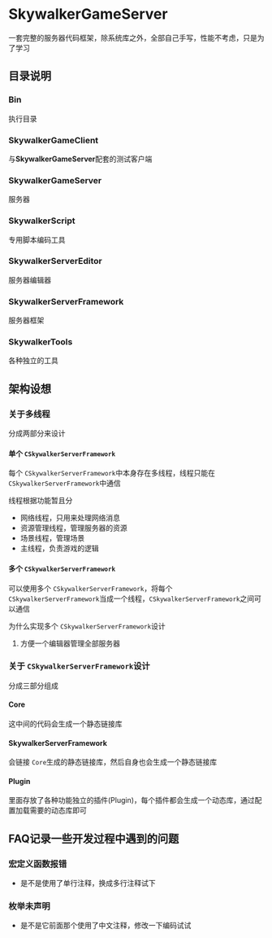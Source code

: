 # SkywalkerGameServer

一套完整的服务器代码框架，除系统库之外，全部自己手写，性能不考虑，只是为了学习

## 目录说明

### Bin

执行目录

### SkywalkerGameClient

与**SkywalkerGameServer**配套的测试客户端

### SkywalkerGameServer

服务器

### SkywalkerScript

专用脚本编码工具

### SkywalkerServerEditor

服务器编辑器

### SkywalkerServerFramework

服务器框架

### SkywalkerTools

各种独立的工具

## 架构设想

### 关于多线程

分成两部分来设计

#### 单个 `CSkywalkerServerFramework`

每个 `CSkywalkerServerFramework`中本身存在多线程，线程只能在 `CSkywalkerServerFramework`中通信

线程根据功能暂且分

* 网络线程，只用来处理网络消息
* 资源管理线程，管理服务器的资源
* 场景线程，管理场景
* 主线程，负责游戏的逻辑

#### 多个 `CSkywalkerServerFramework`

可以使用多个 `CSkywalkerServerFramework`，将每个 `CSkywalkerServerFramework`当成一个线程，`CSkywalkerServerFramework`之间可以通信

为什么实现多个 `CSkywalkerServerFramework`设计

1. 方便一个编辑器管理全部服务器

### 关于 `CSkywalkerServerFramework`设计

分成三部分组成

#### Core

这中间的代码会生成一个静态链接库

#### SkywalkerServerFramework

会链接 `Core`生成的静态链接库，然后自身也会生成一个静态链接库

#### Plugin

里面存放了各种功能独立的插件(Plugin)，每个插件都会生成一个动态库，通过配置加载需要的动态库即可

## FAQ记录一些开发过程中遇到的问题

### 宏定义函数报错

* 是不是使用了单行注释，换成多行注释试下

### 枚举未声明

* 是不是它前面那个使用了中文注释，修改一下编码试试
